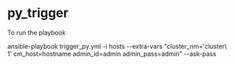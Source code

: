 # py_trigger

To run the playbook 

ansible-playbook trigger_py.yml -i hosts --extra-vars "cluster_nm='cluster\ 1' cm_host=hostname admin_id=admin admin_pass=admin" --ask-pass
